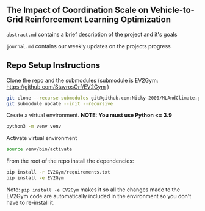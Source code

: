 ## The Impact of Coordination Scale on Vehicle-to-Grid Reinforcement Learning Optimization 

`abstract.md` contains a brief description of the project and it's goals

`journal.md` contains our weekly updates on the projects progress


## Repo Setup Instructions
Clone the repo and the submodules (submodule is EV2Gym: https://github.com/StavrosOrf/EV2Gym )
``` bash
git clone --recurse-submodules git@github.com:Nicky-2000/MLAndClimate.git
git submodule update --init --recursive
```

Create a virtual environment. **NOTE: You must use Python <= 3.9**
```bash
python3 -m venv venv
```

Activate virtual environment 

```bash
source venv/bin/activate
```

From the root of the repo install the dependencies:

```bash
pip install -r EV2Gym/requirements.txt
pip install -e EV2Gym 
```
Note: `pip install -e EV2Gym` makes it so all the changes made to the EV2Gym code are automatically included in the environment so you don't have to re-install it.



